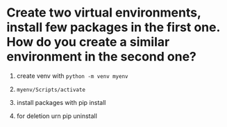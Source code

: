 # Create two virtual environments, install few packages in the first one. How do you create a similar environment in the second one?

1. create venv with
`python -m venv myenv`

2. `myenv/Scripts/activate`
3. install packages with pip install <package-name>
4. for deletion urn pip uninstall <package-name>